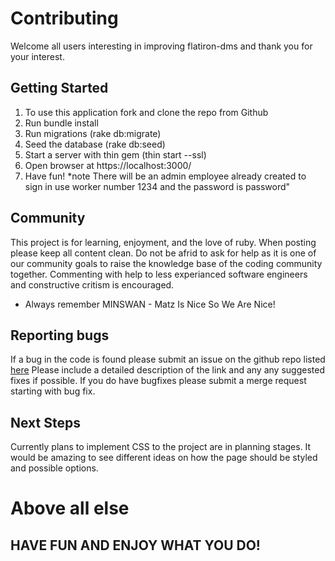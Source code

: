 # Contributing
Welcome all users interesting in improving flatiron-dms and thank you for your interest.

## Getting Started
1. To use this application fork and clone the repo from Github
2. Run bundle install
3. Run migrations (rake db:migrate)
4. Seed the database (rake db:seed)
5. Start a server with thin gem (thin start --ssl)
6. Open browser at https://localhost:3000/
5. Have fun!
*note There will be an admin employee already created to sign in use worker number 1234 and the password is password"

## Community
This project is for learning, enjoyment, and the love of ruby. When posting please keep all content clean. Do not be afrid to ask for help as it
is one of our community goals to raise the knowledge base of the coding community together. Commenting with help to less experianced software engineers and constructive critism is encouraged.
* Always remember MINSWAN - Matz Is Nice So We Are Nice!

## Reporting bugs
If a bug in the code is found please submit an issue on the github repo listed [here](https://github.com/CodyFrank/flatiron-dms-rails-project/issues)
Please include a detailed description of the link and any any suggested fixes if possible. If you do have bugfixes please submit a merge request starting with bug fix.

## Next Steps
Currently plans to implement CSS to the project are in planning stages. It would be amazing to see different ideas on how the page should be styled and possible options.

# Above all else 
## HAVE FUN AND ENJOY WHAT YOU DO!

